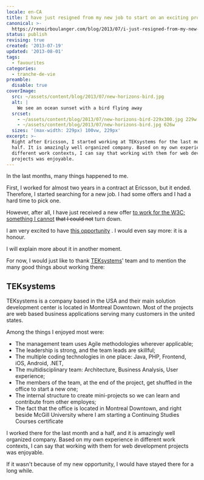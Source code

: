 ```yaml
---
locale: en-CA
title: I have just resigned from my new job to start on an exciting project!
canonical: >-
  https://renoirboulanger.com/blog/2013/07/i-just-resigned-from-my-new-job-to-start-on-an-exciting-project/
status: publish
revising: true
created: '2013-07-19'
updated: '2013-08-01'
tags:
  - favourites
categories:
  - tranche-de-vie
preamble:
  disable: true
coverImage:
  src: ~/assets/content/blog/2013/07/new-horizons-bird.jpg
  alt: |
    We see an ocean sunset with a bird flying away
  srcset:
    - ~/assets/content/blog/2013/07/new-horizons-bird-229x300.jpg 229w
    - ~/assets/content/blog/2013/07/new-horizons-bird.jpg 626w
  sizes: '(max-width: 229px) 100vw, 229px'
excerpt: >-
  Right after Ericsson, I started working at TEKsystems for the last month and a
  half. It is amazingly well organized company. Based on my own experience in
  different work contexts, I can say that working with them for web development
  projects was enjoyable.
---
```


<p>In the last months, many things happened to me.</p>

<p>First, I worked for almost two years in a contract at Ericsson, but it ended. Therefore, I started searching for a new job. I had some offers and I had a hard time to pick one.</p>

<p>However, after all, I have just received a new offer <ins><a href="/blog/2013/08/i-am-joining-w3c-to-work-on-the-webplatform-project">to work for the W3C</a>; something I cannot</ins> <del> that I could not</del> turn down.</p>

<p>I am very excited to have
<a href="https://webplatform.github.io/blog/2013/08/hi-my-name-s-renoir-ill-be-your-devops-for-the-web-platform/">this opportunity</a>
. I would even say more: it is a honour.</p>

<p>I will explain more about it in another moment.</p>

<p>For now, I would just like to thank <a href="http://www.teksystems.ca/">TEKsystems</a>' team and to mention the many good things about working there:</p>

<h2>TEKsystems</h2>

<p>TEKsystems is a company based in the USA and their main solution development center is located in Montreal Downtown. Most of the projects are web based business applications serving many customers in the united states.</p>

<p>Among the things I enjoyed most were:</p>

<ul>
<li>The management team uses Agile methodologies wherever applicable;</li>
<li>The leadership is strong, and the team leads are skillful;</li>
<li>The multiple coding technologies in one place: Java, PHP, Frontend, iOS, Android, .NET, </li>
<li>The multidisciplinary team: Architecture, Business Analysis, User experience;</li>
<li>The members of the team, at the end of the project, get shuffled in the office to start a new one;</li>
<li>The internal structure to create mini-projects so we can learn and contribute from other employes;</li>
<li>The fact that the office is located in Montreal Downtown, and right beside McGill University where I am starting a Continuing Studies Courses certificate</li>
</ul>

<p>I worked there for the last month and a half, and it is amazingly well organized company. Based on my own experience in different work contexts, I can say that working with them for web development projects was enjoyable.</p>

<p>If it wasn't because of my new opportunity, I would have stayed there for a long while.</p>
